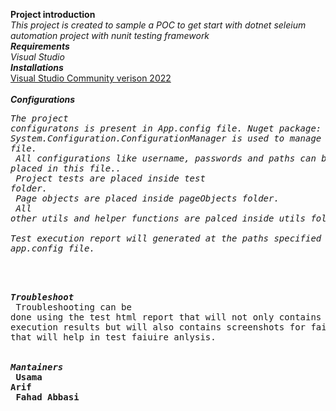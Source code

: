 **Project introduction**<br/>
*This project is created to sample a POC to get start with dotnet seleium automation project with nunit testing framework* <br/>
***Requirements***<br/>
*Visual Studio*<br/>
***Installations***<br/>
[Visual Studio Community verison 2022](https://docs.microsoft.com/en-us/visualstudio/install/install-visual-studio?view=vs-2022)<br/>
<br/>***Configurations***<br/>
*<pre >The project configuratons is present in App.config file. Nuget package: System.Configuration.ConfigurationManager is used to manage app.config file.<br/>
All configurations like username, passwords and paths can be placed in this file..<br/>
Project tests are placed inside test folder.<br/>
Page objects are placed inside pageObjects folder.<br/>
All other utils and helper functions are palced inside utils folder.<br/>
Test execution report will generated at the paths specified inside app.config file.<br/> <pre/>*
<br/>***Troubleshoot***<br/>
Troubleshooting can be done using the test html report that will not only contains the test execution results but will also contains screenshots for failed test that will help in test faiuire anlysis.<br/>
<br/>***Mantainers***<br/>
**Usama Arif**<br/>
**Fahad Abbasi**<br/>
